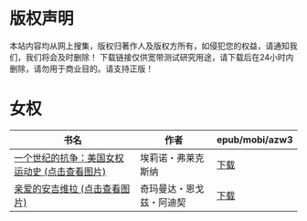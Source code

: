 # 版权声明

本站内容均从网上搜集，版权归著作人及版权方所有，如侵犯您的权益，请通知我们，我们将会及时删除！ 下载链接仅供宽带测试研究用途，请下载后在24小时内删除，请勿用于商业目的。请支持正版！

# 女权

| 书名 | 作者 | epub/mobi/azw3 |
| --- | --- | --- |
| [一个世纪的抗争：美国女权运动史 (点击查看图片)](https://www.dushupai.com/attachment/2024/06/11/0e968801beb2689a.jpg) | 埃莉诺・弗莱克斯纳 | [下载](https://url89.ctfile.com/f/31084289-1375510030-25e3e0?p=8866) |
| [亲爱的安吉维拉 (点击查看图片)](https://www.dushupai.com/attachment/2024/06/09/f1dcf0161642047c.jpg) | 奇玛曼达・恩戈兹・阿迪契 | [下载](https://url89.ctfile.com/f/31084289-1356990373-e61286?p=8866) |
